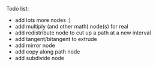 Todo list:
 - add lots more nodes :)
 - add multiply (and other math) node(s) for real
 - add redistribute node to cut up a path at a new interval
 - add tangent/bitangent to extrude
 - add mirror node
 - add copy along path node
 - add subdivide node

